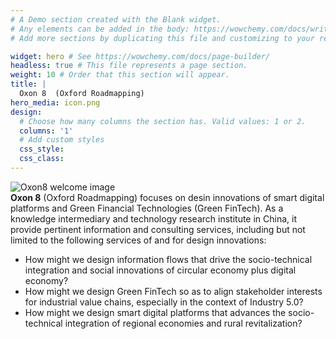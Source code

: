 ```yaml
---
# A Demo section created with the Blank widget.
# Any elements can be added in the body: https://wowchemy.com/docs/writing-markdown-latex/
# Add more sections by duplicating this file and customizing to your requirements.

widget: hero # See https://wowchemy.com/docs/page-builder/
headless: true # This file represents a page section.
weight: 10 # Order that this section will appear.
title: |
  Oxon 8  (Oxford Roadmapping)
hero_media: icon.png
design:
  # Choose how many columns the section has. Valid values: 1 or 2.
  columns: '1'
  # Add custom styles
  css_style:
  css_class:
---
```


![Oxon8  welcome image](welcome.jpg)
<br>**Oxon 8** (Oxford Roadmapping)  focuses on desin innovations of smart digital platforms and Green Financial Technologies (Green FinTech).  As a knowledge intermediary and technology research institute in China, it provide pertinent information and consulting services, including but not limited to the following services of and for design innovations: 

*  How might we design information flows that drive the socio-technical integration  and social innovations of circular economy plus digital economy? 
* How might we design Green FinTech so as to align stakeholder interests for industrial value chains, especially in the context of Industry 5.0?
*  How might we design smart digital platforms that advances the socio-technical integration  of regional economies and rural revitalization?
